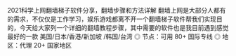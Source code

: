 2021科学上网翻墙梯子软件分享，翻墙步骤和方法详解
翻墙上网是大部分人都有的需求，不仅仅是工作学习，娱乐游戏都离不开一个翻墙梯子软件帮我们实现目的，今天给大家列一个详细的翻墙教程步骤，其中需要的软件也是我目前遇到感觉最好的一款
美国/日本/香港/新加坡
/韩国/台湾
◎ 节点：可用 80+ 国际专线
◎ 地区：代理 20+ 国家地区
